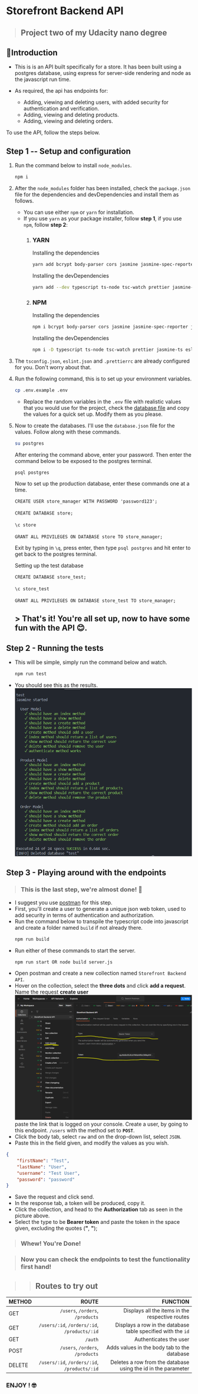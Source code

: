 # Storefront Backend API
> ## Project two of my Udacity nano degree

## **🤯Introduction**
* This is is an API built specifically for a store. It has been built using a postgres database, using express for server-side rendering and node as the javascript run time.
* As required, the api has endpoints for:

    * Adding, viewing and deleting users, with added security for authentication and verification.
    * Adding, viewing and deleting products.
    * Adding, viewing and deleting orders.

To use the API, follow the steps below.
## **Step 1 -- Setup and configuration**

1. Run the command below to install `node_modules`.
    ```bash
    npm i
    ```
1. After the `node_modules` folder has been installed, check the `package.json` file for the dependencies and devDependencies and install them as follows.
    * You can use either `npm` or `yarn` for installation.
    * If you use `yarn` as your package installer, follow **step 1**, if you use `npm`, follow **step 2**:
        1. ### **YARN**
            Installing the dependencies
            ```bash
            yarn add bcrypt body-parser cors jasmine jasmine-spec-reporter jsonwebtoken morgan nodemon pg express dotenv db-migrate db-migrate-pg
            ```
            Installing the devDependencies

            ```bash
            yarn add --dev typescript ts-node tsc-watch prettier jasmine-ts eslint-plugin-prettier eslint-config-prettier eslint @types/node @types/bcrypt @types/body-parser @types/cors @types/express @types/jasmine @types/jsonwebtoken @types/morgan @types/nodemon @types/pg @typescript-eslint/eslint-plugin @typescript-eslint/parser
            ```
        1. ### **NPM**
            Installing the dependencies
            ```bash
            npm i bcrypt body-parser cors jasmine jasmine-spec-reporter jsonwebtoken morgan nodemon pg express dotenv db-migrate db-migrate-pg
            ```

            Installing the devDependencies
            ```bash
            npm i -D typescript ts-node tsc-watch prettier jasmine-ts eslint-plugin-prettier eslint-config-prettier eslint @types/node @types/bcrypt @types/body-parser @types/cors @types/express @types/jasmine @types/jsonwebtoken @types/morgan @types/nodemon @types/pg @typescript-eslint/eslint-plugin @typescript-eslint/parser
            ```
1. The `tsconfig.json`, `eslint.json` and `.prettierrc` are already configured for you. Don't worry about that.
1. Run the following command, this is to set up your environment variables.
    ```bash
    cp .env.example .env
    ```
    * Replace the random variables in the `.env` file with realistic values that you would use for the project, check the [database file](database.json) and copy the values for a quick set up. Modify them as you please.

1. Now to create the databases. I'll use the `database.json` file for the values. Follow along with these commands.
    ```bash
    su postgres
    ```
    After entering the command above, enter your password. Then enter the command below to be exposed to the postgres terminal.
    ```postgres
    psql postgres
    ```
    Now to set up the production database, enter these commands one at a time.
    ```postgres
    CREATE USER store_manager WITH PASSWORD 'password123';

    CREATE DATABASE store;

    \c store

    GRANT ALL PRIVILEGES ON DATABASE store TO store_manager;
    ```
    Exit by typing in `\q`, press enter, then type `psql postgres` and hit enter to get back to the postgres terminal.


    Setting up the test database
    ```postgres
    CREATE DATABASE store_test;

    \c store_test

    GRANT ALL PRIVILEGES ON DATABASE store_test TO store_manager;
    ```

    ## > That's it! You're all set up, now to have some fun with the API 😊.

## **Step 2 - Running the tests**
* This will be simple, simply run the command below and watch.
    ```bash
    npm run test
    ```
* You should see this as the results.
    ![Tests successful](images/tests.PNG)

## **Step 3 - Playing around with the endpoints**
> ### This is the last step, we're almost done! 🦾

* I suggest you use [postman](https://www.postman.com/downloads/) for this step.
* First, you'll create a user to generate a unique json web token, used to add security in terms of authentication and authorization.
* Run the command below to transpile the typescript code into javascript and create a folder named `build` if not already there.
    ```bash
    npm run build
    ```
* Run either of these commands to start the server.
    ```bash
    npm run start OR node build server.js
    ```
* Open postman and create a new collection named `Storefront Backend API`.
* Hover on the collection, select the **three dots** and click **add a request**. Name the request **create user**
    ![postman directions](images/postman.PNG)
paste the link that is logged on your console. Create a user, by going to this endpoint. `/users` with the method set to **`POST`**.
* Click the body tab, select `raw` and on the drop-down list, select `JSON`.
* Paste this in the field given, and modify the values as you wish.
```json
{
    "firstName": "Test",
    "lastName": "User",
    "username": "Test User",
    "password": "password"
}
```
* Save the request and click send.
* In the response tab, a token will be produced, copy it.
* Click the collection, and head to the **Authorization** tab as seen in the picture above. 
* Select the type to be **Bearer token** and paste the token in the space given, excluding the quotes (**\"**, **\"**);

> ### Whew! You're Done!

> ### Now you can check the endpoints to test the functionality first hand! 

>> ## **Routes to try out**
| METHOD | ROUTE                                        | FUNCTION                                                     |
| :----- | --------------------------------------------:| ------------------------------------------------------------:|
| GET    | `/users`, `/orders`, `/products`             | Displays all the items in the respective routes              |
| GET    | `/users/:id`, `/orders/:id`, `/products/:id` | Displays a row in the database table specified with the `id` |
| GET    | `/auth`                                      | Authenticates the user                                       |
| POST   | `/users`, `/orders`, `/products`             | Adds values in the body tab to the database                  |
| DELETE | `/users/:id`, `/orders/:id`, `/products/:id` | Deletes a row from the database using the id in the parameter|

### **ENJOY !** 🤓